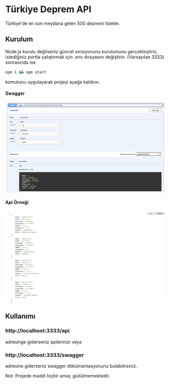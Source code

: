 # Türkiye Deprem API

Türkiye'de en son meydana gelen 500 depremi listeler.

## Kurulum

Node.js kurulu değilseniz güncel versiyonunu kurulumunu gerçekleştirin, istediğiniz portta çalıştırmak için .env dosyasını değiştirin.
(Varsayılan 3333) sonrasında ise

```bash
npm i && npm start
```

komutunu uygulayarak projeyi ayağa kaldırın.

#### Swagger

![Screenshot](swagger.png)

#### Api Örneği

![Screenshot](api.png)

## Kullanımı

### http://localhost:3333/api

adresinge giderseniz apilerinizi veya

### http://localhost:3333/swagger

adresine giderseniz swagger dökümantasyonunu bulabilirsiniz.

Not: Projede maddi hiçbir amaç güdülmemektedir.
